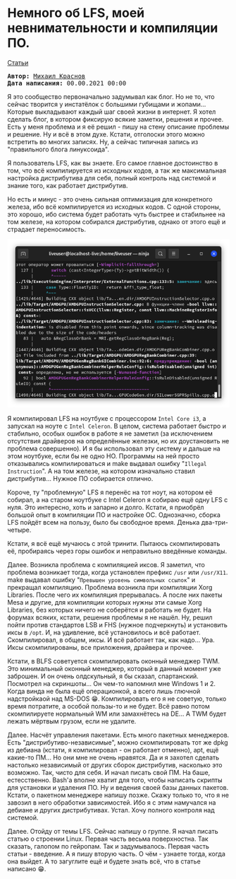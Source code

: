 # Немного об LFS, моей невнимательности и компиляции ПО.

[Статьи](../../stats.md)

<pre>
<strong>Автор:</strong> <a href="/LinuxSovet/Group/authors.d/Linuxoid85.html">Михаил Краснов</a>
<strong>Дата написания:</strong> 00.00.2021 00:00
</pre>

Я это сообщество первоначально задумывал как блог. Но не то, что сейчас творится у инстатёлок с большими губищами и жопами... Которые выкладывают каждый шаг своей жизни в интернет. Я хотел сделать блог, в котором фиксирую всякие заметки, решения и прочее. Есть у меня проблема и я её решил - пишу на стену описание проблемы и решение. Ну и всё в этом духе. Кстати, отголоски этого можно встретить во многих записях. Ну, а сейчас типичная запись из "правильного блога линуксоида".

Я пользователь LFS, как вы знаете. Его самое главное достоинство в том, что всё компилируется из исходных кодов, а так же максимальная настройка дистрибутива для себя, полный контроль над системой и знание того, как работает дистрибутив.

Но есть и минус - это очень сильная оптимизация для конкретного железа, ибо всё компилируется из исходных кодов. С одной стороны, это хорошо, ибо система будет работать чуть быстрее и стабильнее на том железе, на котором собирался дистрибутив, однако от этого ещё и страдает переносимость.

![png1](png/png1.png)

Я компилировал LFS на ноутбуке с процессором `Intel Core i3`, а запускал на ноуте с `Intel Celeron`. В целом, система работает быстро и стабильно, особых ошибок в работе я не заметил (за исключением отсутствия драйверов на определённые железки, но их доустановить не проблема совершенно). И я бы использовал эту систему и дальше на этом ноутбуке, если бы не одно НО. Программы на ней просто отказывались компилироваться и make выдавал ошибку "`Illegal Instruction`". А на том железе, на котором изначально ставил дистрибутив... Нужное ПО собирается отлично.

Короче, ту "проблемную" LFS я перенёс на тот ноут, на котором её собирал, а на старом ноутбуке с Intel Celeron я собираю ещё одну LFS с нуля. Это интересно, хоть и запарно и долго. Кстати, я приобрёл большой опыт в компиляции ПО и настройке ОС. Однозначно, сборка LFS пойдёт всем на пользу, было бы свободное время. Денька два-три-четыре.

Кстати, я всё ещё мучаюсь с этой тринити. Пытаюсь скомпилировать её, пробираясь через горы ошибок и неправильно введённые команды.

Далее. Возникла проблема с компиляцией иксов. Я заметил, что проблема возникает тогда, когда установлен префикс `/usr` или `/usr/X11`. make выдавал ошибку "`Превышен уровень символьных ссылок`" и прекращал компиляцию. Проблема возникла при компиляции Xorg Libraries. После чего их компиляция прерывалась. А после них пакеты Mesa и другие, для компиляции которых нужны эти самые Xorg Libraries, без которых ничего не соберётся и работать не будет. На форумах всяких, кстати, решения проблемы я не нашёл. Ну, решил пойти против стандартов LSB и FHS (нужное подчеркнуть) и установить иксы в `/opt`. И, на удивление, всё установилось и всё работает. Скомпилировал, в общем, иксы. И всё работает так, как надо... Ура. Иксы скомпилированы, все приложения, драйвера и прочее.

Кстати, в BLFS советуется скомпилировать оконный менеджер TWM. Это минимальный оконный менеджер, который в данный момент уже заброшен. И он очень олдскульный, я бы сказал, спартанский. Посмотрел на скриншоты... Он чем-то напомнил мне Windows 1 и 2. Когда винда не была ещё операционкой, а всего лишь глючной надстройкаой над MS-DOS 😁.
Компилировать его я не советую, только время потратите, а особой пользы-то и не будет. Всё равно потом скомпилируете нормальный WM или замахнётесь на DE... А TWM будет лежать мёртвым грузом, если не удалите.

Далее. Насчёт управления пакетами. Есть много пакетных менеджеров. Есть "дистрибутиво-независимые", можно скомпилировать тот же dpkg из дебиана (кстати, я компилировал - он работает отменно), apt, ещё какие-то ПМ... Но они мне не очень нравятся. Да и я захотел сделать настолько независимый от других сборок дистрибутив, насколько это возможно. Так, чисто для себя. И начал писать свой ПМ. На баше, естесственно. Bash'a вполне хватит для того, чтобы написать скрипты для установки и удаления ПО. Ну и ведения своей базы данных пакетов. Кстати, о пакетном менеджере напишу позже. Скажу только то, что я не завозил в него обработки зависимостей. Ибо я с этим намучался на дебиане и других дистрибутивах. Устал. Хочу полного контроля над системой.

Далее. Отойду от темы LFS. Сейчас напишу о группе. Я начал писать статью о строении Linux. Первая часть весьма поверхностна. Так сказать, галопом по гейропам. Так и задумывалось. Первая часть статьи - введение. А я пишу вторую часть. О чём - узнаете тогда, когда она выйдет. А то загуглите ещё и будете знать всё, что в статье написано 😁.
